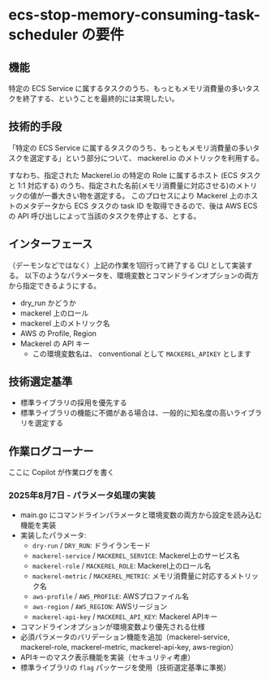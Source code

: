 # ecs-stop-memory-consuming-task-scheduler の要件

## 機能

特定の ECS Service に属するタスクのうち、もっともメモリ消費量の多いタスクを終了する、ということを最終的には実現したい。

## 技術的手段

「特定の ECS Service に属するタスクのうち、もっともメモリ消費量の多いタスクを選定する」という部分について、 mackerel.io のメトリックを利用する。

すなわち、指定された Mackerel.io の特定の Role に属するホスト (ECS タスクと 1:1 対応する) のうち、指定された名前(メモリ消費量に対応させる)のメトリックの値が一番大きい物を選定する。
このプロセスにより Mackerel 上のホストのメタデータから ECS タスクの task ID を取得できるので、後は AWS ECS の API 呼び出しによって当該のタスクを停止する、とする。

## インターフェース

（デーモンなどではなく）上記の作業を1回行って終了する CLI として実装する。
以下のようなパラメータを、環境変数とコマンドラインオプションの両方から指定できるようにする。

- dry_run かどうか
- mackerel 上のロール
- mackerel 上のメトリック名
- AWS の Profile, Region
- Mackerel の API キー
    - この環境変数名は、 conventional として `MACKEREL_APIKEY` とします

## 技術選定基準

- 標準ライブラリの採用を優先する
- 標準ライブラリの機能に不備がある場合は、一般的に知名度の高いライブラリを選定する

## 作業ログコーナー

ここに Copilot が作業ログを書く

### 2025年8月7日 - パラメータ処理の実装

- main.go にコマンドラインパラメータと環境変数の両方から設定を読み込む機能を実装
- 実装したパラメータ:
  - `dry-run` / `DRY_RUN`: ドライランモード
  - `mackerel-service` / `MACKEREL_SERVICE`: Mackerel上のサービス名
  - `mackerel-role` / `MACKEREL_ROLE`: Mackerel上のロール名
  - `mackerel-metric` / `MACKEREL_METRIC`: メモリ消費量に対応するメトリック名
  - `aws-profile` / `AWS_PROFILE`: AWSプロファイル名
  - `aws-region` / `AWS_REGION`: AWSリージョン
  - `mackerel-api-key` / `MACKEREL_API_KEY`: Mackerel APIキー
- コマンドラインオプションが環境変数より優先される仕様
- 必須パラメータのバリデーション機能を追加（mackerel-service, mackerel-role, mackerel-metric, mackerel-api-key, aws-region）
- APIキーのマスク表示機能を実装（セキュリティ考慮）
- 標準ライブラリの `flag` パッケージを使用（技術選定基準に準拠）
